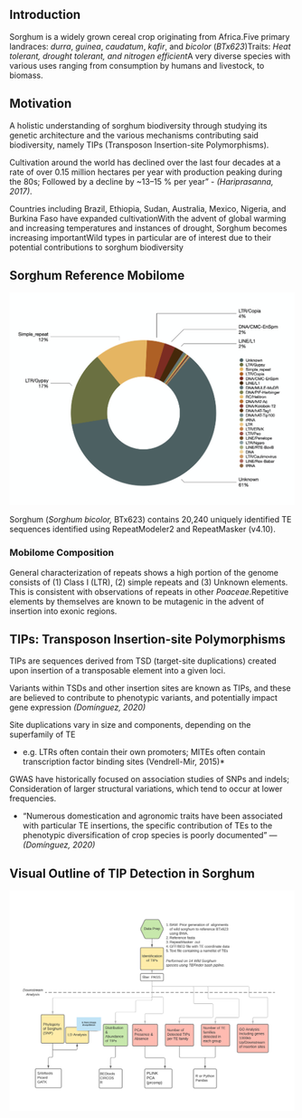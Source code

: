 ## Introduction

Sorghum is a widely grown cereal crop originating from Africa.Five primary landraces: *durra*, *guinea*, *caudatum*, *kafir*, and *bicolor* (*BTx623*)Traits: *Heat tolerant, drought tolerant, and nitrogen efficient*A very diverse species with various uses ranging from consumption by humans and livestock, to biomass.

## Motivation

A holistic understanding of sorghum biodiversity through studying its genetic architecture and the various mechanisms contributing said biodiversity, namely TIPs (Transposon Insertion-site Polymorphisms).

Cultivation around the world has declined over the last four decades at a rate of over 0.15 million hectares per year with production peaking during the 80s; Followed by a decline by ~13–15 % per year” - *(Hariprasanna, 2017)*.

Countries including Brazil, Ethiopia, Sudan, Australia, Mexico, Nigeria, and Burkina Faso have expanded cultivationWith the advent of global warming and increasing temperatures and instances of drought, Sorghum becomes increasing importantWild types in particular are of interest due to their potential contributions to sorghum biodiversity

## Sorghum Reference Mobilome

![img](/img/01.png)

Sorghum (*Sorghum bicolor,* BTx623) contains 20,240 uniquely identified TE sequences identified using RepeatModeler2 and RepeatMasker (v4.10).

### Mobilome Composition

General characterization of repeats shows a high portion of the genome consists of (1) Class I (LTR), (2) simple repeats and (3) Unknown elements. This is consistent with observations of repeats in other *Poaceae*.Repetitive elements by themselves are known to be mutagenic in the advent of insertion into exonic regions.

## TIPs: Transposon Insertion-site Polymorphisms

TIPs are sequences derived from TSD (target-site duplications) created upon insertion of a transposable element into a given loci.

Variants within TSDs and other insertion sites are known as TIPs, and these are believed to contribute to phenotypic variants, and potentially impact gene expression *(Domínguez, 2020)*

Site duplications vary in size and components, depending on the superfamily of TE 

- e.g. LTRs often contain their own promoters; MITEs often contain transcription factor binding sites (Vendrell-Mir, 2015)*

GWAS have historically focused on association studies of SNPs and indels; Consideration of larger structural variations, which tend to occur at lower frequencies.

- “Numerous domestication and agronomic traits have been associated with particular TE insertions, the specific contribution of TEs to the phenotypic diversification of crop species is poorly documented” — *(Domínguez, 2020)*



## Visual Outline of TIP Detection in Sorghum

![img](/img/02.png)

